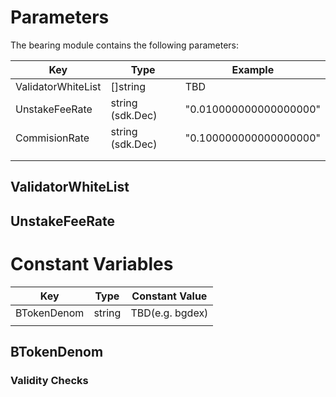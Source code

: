 <!-- order: 7 -->

# Parameters

The bearing module contains the following parameters:

| Key | Type | Example |
| --- | --- | --- |
| ValidatorWhiteList | []string | TBD |
| UnstakeFeeRate | string (sdk.Dec) | "0.010000000000000000" |
| CommisionRate | string (sdk.Dec) | "0.100000000000000000" |
|  |  |  |
|  |  |  |

## ValidatorWhiteList

## UnstakeFeeRate

# Constant Variables

| Key | Type | Constant Value |
| --- | --- | --- |
| BTokenDenom | string | TBD(e.g. bgdex) |
|  |  |  |

## BTokenDenom
### Validity Checks
